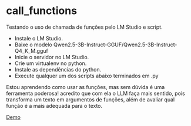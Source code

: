 # call_functions

Testando o uso de chamada de funções pelo LM Studio e script.

- Instale o LM Studio.
- Baixe o modelo Qwen2.5-3B-Instruct-GGUF/Qwen2.5-3B-Instruct-Q4_K_M.gguf
- Inicie o servidor no LM Studio.
- Crie um virtualenv no python.
- Instale as dependências do python.
- Execute qualquer um dos scripts abaixo terminados em .py

Estou aprendendo como usar as funções, mas sem dúvida é uma ferramenta poderosa! acredito que com ela o LLM faça mais sentido, pois transforma um texto em argumentos de funções, além de avaliar qual função é a mais adequada para o texto.

[Demo](wiki\media\demo.jpg)
